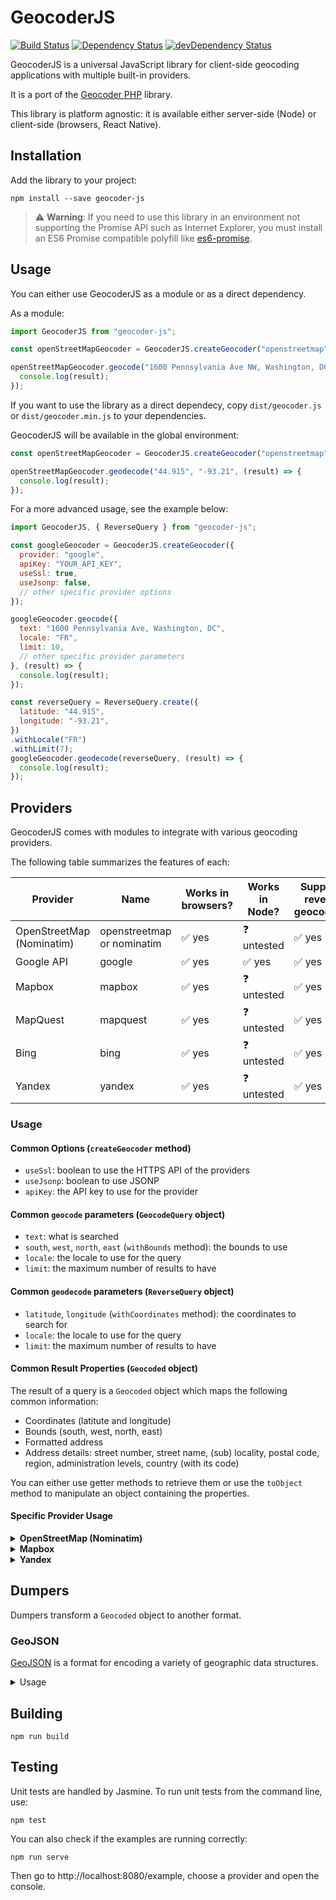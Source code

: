 GeocoderJS
==========

[![Build Status](https://travis-ci.org/geocoder-php/geocoder-js.png?branch=master)](https://travis-ci.org/geocoder-php/geocoder-js)
[![Dependency Status](https://david-dm.org/geocoder-php/geocoder-js.png)](https://david-dm.org/geocoder-php/geocoder-js)
[![devDependency Status](https://david-dm.org/geocoder-php/geocoder-js/dev-status.png)](https://david-dm.org/geocoder-php/geocoder-js#info=devDependencies)

GeocoderJS is a universal JavaScript library for client-side geocoding applications with multiple built-in providers.

It is a port of the [Geocoder PHP](https://geocoder-php.org/) library.

This library is platform agnostic: it is available either server-side (Node) or client-side (browsers, React Native).

Installation
------------

Add the library to your project:

```shell
npm install --save geocoder-js
```

> ⚠️ **Warning**: If you need to use this library in an environment not supporting the Promise API such as Internet Explorer, you must install an ES6 Promise compatible polyfill like [es6-promise](https://github.com/jakearchibald/es6-promise).

Usage
-----

You can either use GeocoderJS as a module or as a direct dependency.

As a module:

```javascript
import GeocoderJS from "geocoder-js";

const openStreetMapGeocoder = GeocoderJS.createGeocoder("openstreetmap");

openStreetMapGeocoder.geocode("1600 Pennsylvania Ave NW, Washington, DC", (result) => {
  console.log(result);
});
```

If you want to use the library as a direct dependecy, copy `dist/geocoder.js` or `dist/geocoder.min.js` to your dependencies.

GeocoderJS will be available in the global environment:

```javascript
const openStreetMapGeocoder = GeocoderJS.createGeocoder("openstreetmap");

openStreetMapGeocoder.geodecode("44.915", "-93.21", (result) => {
  console.log(result);
});
```

For a more advanced usage, see the example below:

```javascript
import GeocoderJS, { ReverseQuery } from "geocoder-js";

const googleGeocoder = GeocoderJS.createGeocoder({
  provider: "google",
  apiKey: "YOUR_API_KEY",
  useSsl: true,
  useJsonp: false,
  // other specific provider options
});

googleGeocoder.geocode({
  text: "1600 Pennsylvania Ave, Washington, DC",
  locale: "FR",
  limit: 10,
  // other specific provider parameters
}, (result) => {
  console.log(result);
});

const reverseQuery = ReverseQuery.create({
  latitude: "44.915",
  longitude: "-93.21",
})
.withLocale("FR")
.withLimit(7);
googleGeocoder.geodecode(reverseQuery, (result) => {
  console.log(result);
});
```

Providers
---------

GeocoderJS comes with modules to integrate with various geocoding providers.

The following table summarizes the features of each:

<table>
  <thead>
    <tr>
      <th>Provider</th>
      <th>Name</th>
      <th>Works in browsers?</th>
      <th>Works in Node?</th>
      <th>Supports reverse geocoding?</th>
    </tr>
  </thead>
  <tbody>
    <tr>
      <td>OpenStreetMap (Nominatim)</td>
      <td>openstreetmap or nominatim</td>
      <td>✅️ yes</td>
      <td>❓️ untested</td>
      <td>✅️ yes</td>
    </tr>
    <tr>
      <td>Google API</td>
      <td>google</td>
      <td>✅️ yes</td>
      <td>✅️ yes</td>
      <td>✅️ yes</td>
    </tr>
    <tr>
      <td>Mapbox</td>
      <td>mapbox</td>
      <td>✅️ yes</td>
      <td>❓️ untested</td>
      <td>✅️ yes</td>
    </tr>
    <tr>
      <td>MapQuest</td>
      <td>mapquest</td>
      <td>✅️ yes</td>
      <td>❓️ untested</td>
      <td>✅️ yes</td>
    </tr>
    <tr>
      <td>Bing</td>
      <td>bing</td>
      <td>✅️ yes</td>
      <td>❓️ untested</td>
      <td>✅️ yes</td>
    </tr>
    <tr>
      <td>Yandex</td>
      <td>yandex</td>
      <td>✅️ yes</td>
      <td>❓️ untested</td>
      <td>✅️ yes</td>
    </tr>
  </tbody>
</table>

### Usage

#### Common Options (`createGeocoder` method)

- `useSsl`: boolean to use the HTTPS API of the providers
- `useJsonp`: boolean to use JSONP
- `apiKey`: the API key to use for the provider

#### Common `geocode` parameters (`GeocodeQuery` object)

- `text`: what is searched
- `south`, `west`, `north`, `east` (`withBounds` method): the bounds to use
- `locale`: the locale to use for the query
- `limit`: the maximum number of results to have

#### Common `geodecode` parameters (`ReverseQuery` object)

- `latitude`, `longitude` (`withCoordinates` method): the coordinates to search for
- `locale`: the locale to use for the query
- `limit`: the maximum number of results to have

#### Common Result Properties (`Geocoded` object)

The result of a query is a `Geocoded` object which maps the following common information:
- Coordinates (latitute and longitude)
- Bounds (south, west, north, east)
- Formatted address
- Address details: street number, street name, (sub) locality, postal code, region, administration levels, country (with its code)

You can either use getter methods to retrieve them or use the `toObject` method to manipulate an object containing the properties.

#### Specific Provider Usage

<details>
  <summary><b>OpenStreetMap (Nominatim)</b></summary>

  ##### Options

  - `userAgent` (required if default host): a User-Agent identifying your application is needed to use Nominatim (see https://operations.osmfoundation.org/policies/nominatim/)
  - `referer`: if you want to set a Referer as well
  - `host` (default: "nominatim.openstreetmap.org"): to use another host

  ##### `geocode` parameters

  - `countryCodes`: a list of country codes to limit the results to one or more countries
  - `excludePlaceIds`: for excluding some OpenStreetMap objects from the results
  - `viewBox` ([longitude 1, latitude 1, longitude 2, latitude 2]): the preferred area to find search results
  - `bounded` (only if `viewBox` is used): boolean to restrict the results to items within the view box

  ##### `geodecode` parameters

  - `zoom` (default: 18, from 0 to 18): the level of details required for the address

  ##### `Geocoded` properties

  - `displayName`: full comma-separated address
  - `osmId`, `osmType`: reference to the OpenStreetMap object
  - `category`, `type`: key and value of the main OpenStreetMap tag
  - `attribution`: OpenStreetMap licensing information
</details>

<details>
  <summary><b>Mapbox</b></summary>

  ##### Options

  - `geocodingMode` (default: "mapbox.places"): the geocoding mode to use
  - `country`: to limit the results to one or more countries (ISO 3166 alpha 2 country codes separated by commas)

  ##### `geocode` parameters

  - `locationTypes` (possible values: "country", "region", "postcode", "district", "place", "locality", "neighborhood", "address", "poi"): to filter the results to a subset of location types

  ##### `geodecode` parameters

  - `locationTypes` (possible values: "country", "region", "postcode", "district", "place", "locality", "neighborhood", "address", "poi"): to filter the results to a subset of location types
</details>

<details>
  <summary><b>Yandex</b></summary>

  ##### Options

  - `toponym`: the type of toponym ("house", "street", "metro", "district", "locality")
</details>

Dumpers
-------

Dumpers transform a `Geocoded` object to another format.

### GeoJSON

[GeoJSON](https://geojson.org/) is a format for encoding a variety of geographic data structures.

<details>
  <summary>Usage</summary>

  ```javascript
  import GeocoderJS, { GeoJsonDumper } from "geocoder-js";

  const nominatimGeocoder = GeocoderJS.createGeocoder("nominatim");

  nominatimGeocoder.geocode("1600 Pennsylvania Ave, Washington, DC", (result) => {
    console.log(result);
    console.log("GeoJSON:", GeoJsonDumper.dump(result[0]));
  });
  ```
</details>

Building
--------

```shell
npm run build
```

Testing
-------

Unit tests are handled by Jasmine. To run unit tests from the command line, use:

```shell
npm test
```

You can also check if the examples are running correctly:

```shell
npm run serve
```

Then go to http://localhost:8080/example, choose a provider and open the console.
